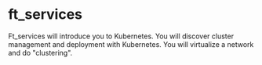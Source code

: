 # ft_services

Ft_services will introduce you to Kubernetes. You will discover cluster management and
deployment with Kubernetes. You will virtualize a network and do "clustering".
